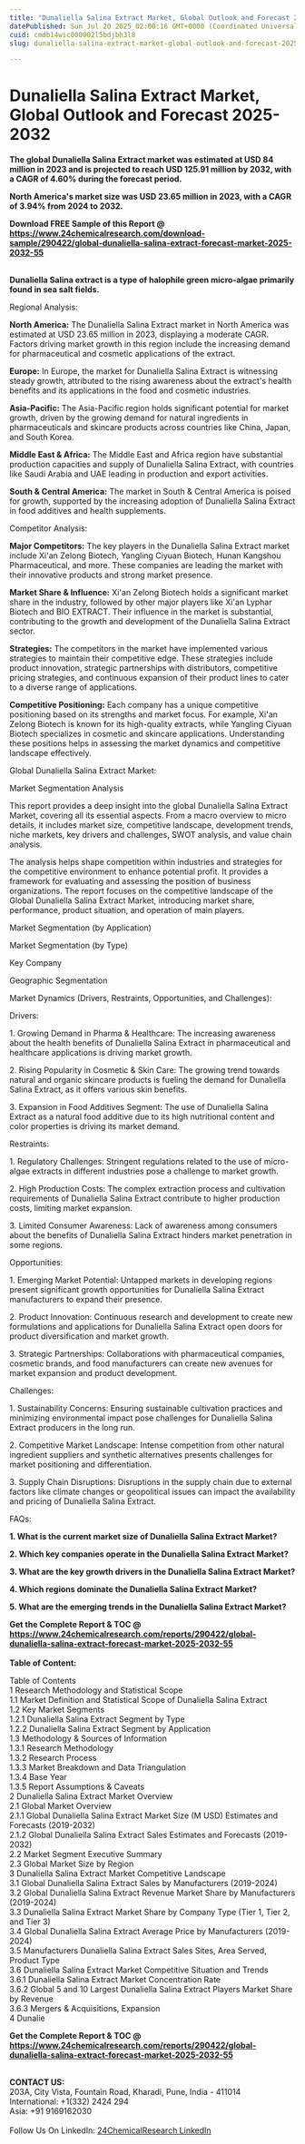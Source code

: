 ```yaml
---
title: "Dunaliella Salina Extract Market, Global Outlook and Forecast 2025-2032"
datePublished: Sun Jul 20 2025 02:00:16 GMT+0000 (Coordinated Universal Time)
cuid: cmdb14wic000002l5bdjbh3l8
slug: dunaliella-salina-extract-market-global-outlook-and-forecast-2025-2032-1

---
```


# Dunaliella Salina Extract Market, Global Outlook and Forecast 2025-2032

<p><strong>The global Dunaliella Salina Extract market was estimated at USD 84 million in 2023 and is projected to reach USD 125.91 million by 2032, with a CAGR of 4.60% during the forecast period. </strong></p><p>
</p><p><strong>North America's market size was USD 23.65 million in 2023, with a CAGR of 3.94% from 2024 to 2032.</strong></p><div><b>Download FREE Sample of this Report @ 
            <a href="https://www.24chemicalresearch.com/download-sample/290422/global-dunaliella-salina-extract-forecast-market-2025-2032-55">
            https://www.24chemicalresearch.com/download-sample/290422/global-dunaliella-salina-extract-forecast-market-2025-2032-55</a></b></div><br><p>
</p><p><strong>Dunaliella Salina extract is a type of halophile green micro-algae primarily found in sea salt fields.</strong></p><p>
Regional Analysis:</p><p>
</p><p><strong>North America:</strong> The Dunaliella Salina Extract market in North America was estimated at USD 23.65 million in 2023, displaying a moderate CAGR. Factors driving market growth in this region include the increasing demand for pharmaceutical and cosmetic applications of the extract.</p><p>
</p><p><strong>Europe:</strong> In Europe, the market for Dunaliella Salina Extract is witnessing steady growth, attributed to the rising awareness about the extract's health benefits and its applications in the food and cosmetic industries.</p><p>
</p><p><strong>Asia-Pacific:</strong> The Asia-Pacific region holds significant potential for market growth, driven by the growing demand for natural ingredients in pharmaceuticals and skincare products across countries like China, Japan, and South Korea.</p><p>
</p><p><strong>Middle East &amp; Africa:</strong> The Middle East and Africa region have substantial production capacities and supply of Dunaliella Salina Extract, with countries like Saudi Arabia and UAE leading in production and export activities.</p><p>
</p><p><strong>South &amp; Central America:</strong> The market in South &amp; Central America is poised for growth, supported by the increasing adoption of Dunaliella Salina Extract in food additives and health supplements.</p><p>
Competitor Analysis:</p><p>
</p><p><strong>Major Competitors:</strong> The key players in the Dunaliella Salina Extract market include Xi'an Zelong Biotech, Yangling Ciyuan Biotech, Hunan Kangshou Pharmaceutical, and more. These companies are leading the market with their innovative products and strong market presence.</p><p>
</p><p><strong>Market Share &amp; Influence:</strong> Xi'an Zelong Biotech holds a significant market share in the industry, followed by other major players like Xi'an Lyphar Biotech and BIO EXTRACT. Their influence in the market is substantial, contributing to the growth and development of the Dunaliella Salina Extract sector.</p><p>
</p><p><strong>Strategies:</strong> The competitors in the market have implemented various strategies to maintain their competitive edge. These strategies include product innovation, strategic partnerships with distributors, competitive pricing strategies, and continuous expansion of their product lines to cater to a diverse range of applications.</p><p>
</p><p><strong>Competitive Positioning:</strong> Each company has a unique competitive positioning based on its strengths and market focus. For example, Xi'an Zelong Biotech is known for its high-quality extracts, while Yangling Ciyuan Biotech specializes in cosmetic and skincare applications. Understanding these positions helps in assessing the market dynamics and competitive landscape effectively.</p><p>
Global Dunaliella Salina Extract Market:</p><p>
Market Segmentation Analysis</p><p>
</p><p>This report provides a deep insight into the global Dunaliella Salina Extract Market, covering all its essential aspects. From a macro overview to micro details, it includes market size, competitive landscape, development trends, niche markets, key drivers and challenges, SWOT analysis, and value chain analysis.</p><p>
</p><p>The analysis helps shape competition within industries and strategies for the competitive environment to enhance potential profit. It provides a framework for evaluating and assessing the position of business organizations. The report focuses on the competitive landscape of the Global Dunaliella Salina Extract Market, introducing market share, performance, product situation, and operation of main players.</p><p>
Market Segmentation (by Application)</p><p>
</p><p>
Market Segmentation (by Type)</p><p>
</p><p>
Key Company</p><p>
</p><p>
Geographic Segmentation</p><p>
</p><p>
Market Dynamics (Drivers, Restraints, Opportunities, and Challenges):</p><p>
Drivers:</p><p>
</p><p>1. Growing Demand in Pharma &amp; Healthcare: The increasing awareness about the health benefits of Dunaliella Salina Extract in pharmaceutical and healthcare applications is driving market growth.</p><p>
</p><p>2. Rising Popularity in Cosmetic &amp; Skin Care: The growing trend towards natural and organic skincare products is fueling the demand for Dunaliella Salina Extract, as it offers various skin benefits.</p><p>
</p><p>3. Expansion in Food Additives Segment: The use of Dunaliella Salina Extract as a natural food additive due to its high nutritional content and color properties is driving its market demand.</p><p>
Restraints:</p><p>
</p><p>1. Regulatory Challenges: Stringent regulations related to the use of micro-algae extracts in different industries pose a challenge to market growth.</p><p>
</p><p>2. High Production Costs: The complex extraction process and cultivation requirements of Dunaliella Salina Extract contribute to higher production costs, limiting market expansion.</p><p>
</p><p>3. Limited Consumer Awareness: Lack of awareness among consumers about the benefits of Dunaliella Salina Extract hinders market penetration in some regions.</p><p>
Opportunities:</p><p>
</p><p>1. Emerging Market Potential: Untapped markets in developing regions present significant growth opportunities for Dunaliella Salina Extract manufacturers to expand their presence.</p><p>
</p><p>2. Product Innovation: Continuous research and development to create new formulations and applications for Dunaliella Salina Extract open doors for product diversification and market growth.</p><p>
</p><p>3. Strategic Partnerships: Collaborations with pharmaceutical companies, cosmetic brands, and food manufacturers can create new avenues for market expansion and product development.</p><p>
Challenges:</p><p>
</p><p>1. Sustainability Concerns: Ensuring sustainable cultivation practices and minimizing environmental impact pose challenges for Dunaliella Salina Extract producers in the long run.</p><p>
</p><p>2. Competitive Market Landscape: Intense competition from other natural ingredient suppliers and synthetic alternatives presents challenges for market positioning and differentiation.</p><p>
</p><p>3. Supply Chain Disruptions: Disruptions in the supply chain due to external factors like climate changes or geopolitical issues can impact the availability and pricing of Dunaliella Salina Extract.</p><p>
FAQs:</p><p>
</p><p><strong>1. What is the current market size of Dunaliella Salina Extract Market?</strong></p><p>
</p><p>
</p><p><strong>2. Which key companies operate in the Dunaliella Salina Extract Market?</strong></p><p>
</p><p>
</p><p><strong>3. What are the key growth drivers in the Dunaliella Salina Extract Market?</strong></p><p>
</p><p>
</p><p><strong>4. Which regions dominate the Dunaliella Salina Extract Market?</strong></p><p>
</p><p>
</p><p><strong>5. What are the emerging trends in the Dunaliella Salina Extract Market?</strong></p><p>
</p>

<div><b>Get the Complete Report & TOC @ 
            <a href="https://www.24chemicalresearch.com/reports/290422/global-dunaliella-salina-extract-forecast-market-2025-2032-55">
            https://www.24chemicalresearch.com/reports/290422/global-dunaliella-salina-extract-forecast-market-2025-2032-55</a></b></div><br>
            <b>Table of Content:</b><p>Table of Contents<br />
1 Research Methodology and Statistical Scope<br />
1.1 Market Definition and Statistical Scope of Dunaliella Salina Extract<br />
1.2 Key Market Segments<br />
1.2.1 Dunaliella Salina Extract Segment by Type<br />
1.2.2 Dunaliella Salina Extract Segment by Application<br />
1.3 Methodology & Sources of Information<br />
1.3.1 Research Methodology<br />
1.3.2 Research Process<br />
1.3.3 Market Breakdown and Data Triangulation<br />
1.3.4 Base Year<br />
1.3.5 Report Assumptions & Caveats<br />
2 Dunaliella Salina Extract Market Overview<br />
2.1 Global Market Overview<br />
2.1.1 Global Dunaliella Salina Extract Market Size (M USD) Estimates and Forecasts (2019-2032)<br />
2.1.2 Global Dunaliella Salina Extract Sales Estimates and Forecasts (2019-2032)<br />
2.2 Market Segment Executive Summary<br />
2.3 Global Market Size by Region<br />
3 Dunaliella Salina Extract Market Competitive Landscape<br />
3.1 Global Dunaliella Salina Extract Sales by Manufacturers (2019-2024)<br />
3.2 Global Dunaliella Salina Extract Revenue Market Share by Manufacturers (2019-2024)<br />
3.3 Dunaliella Salina Extract Market Share by Company Type (Tier 1, Tier 2, and Tier 3)<br />
3.4 Global Dunaliella Salina Extract Average Price by Manufacturers (2019-2024)<br />
3.5 Manufacturers Dunaliella Salina Extract Sales Sites, Area Served, Product Type<br />
3.6 Dunaliella Salina Extract Market Competitive Situation and Trends<br />
3.6.1 Dunaliella Salina Extract Market Concentration Rate<br />
3.6.2 Global 5 and 10 Largest Dunaliella Salina Extract Players Market Share by Revenue<br />
3.6.3 Mergers & Acquisitions, Expansion<br />
4 Dunalie</p>

<div><b>Get the Complete Report & TOC @ 
            <a href="https://www.24chemicalresearch.com/reports/290422/global-dunaliella-salina-extract-forecast-market-2025-2032-55">
            https://www.24chemicalresearch.com/reports/290422/global-dunaliella-salina-extract-forecast-market-2025-2032-55</a></b></div><br>

<b>CONTACT US:</b><br>
            203A, City Vista, Fountain Road, Kharadi, Pune, India - 411014<br>
            International: +1(332) 2424 294<br>
            Asia: +91 9169162030 <br><br>
            Follow Us On LinkedIn: <a href="https://www.linkedin.com/company/24chemicalresearch/">24ChemicalResearch LinkedIn</a>